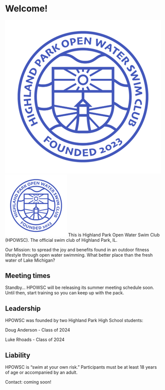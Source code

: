 # Welcome!

![Logo](Logo-Transparent.png)
<img src="Logo-Transparent.png" width="200" height="200" />
This is Highland Park Open Water Swim Club (HPOWSC). The official swim club of Highland Park, IL. 

Our Mission: to spread the joy and benefits found in an outdoor fitness lifestyle through open water swimming. What better place than the fresh water of Lake Michigan?

## Meeting times
Standby… HPOWSC will be releasing its summer meeting schedule soon. Until then, start training so you can keep up with the pack. 

## Leadership

HPOWSC was founded by two Highland Park High School students:

Doug Anderson - Class of 2024

Luke Rhoads - Class of 2024

## Liability
HPOWSC is “swim at your own risk.” Participants must be at least 18 years of age or accompanied by an adult. 

Contact: coming soon!


